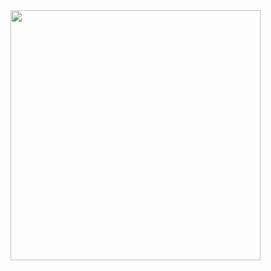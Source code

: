 <img src="https://github.com/siddheshwarshingare/account_management_application/blob/master/outputs/bus.gif" height="400">
